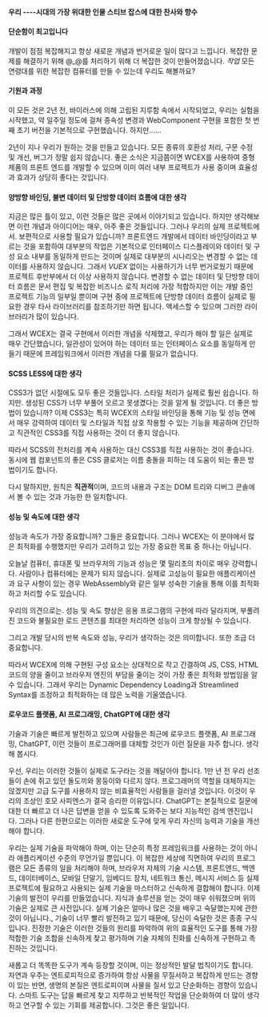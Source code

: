 <!--DESC: {icon:{name:"lightbulb_circle",pkg:"mdi",type:"filled"},id:4} -->
<p 정렬 = 센터 ><svg 너비 = 8em src = "@ / @wcex / doc / assets / jobs .svg"></svg></p>

#### 우리 ----시대의 가장 위대한 인물 **스티브 잡스**에 대한 찬사와 향수

#### 단순함이 최고입니다

개발이 점점 복잡해지고 항상 새로운 개념과 번거로운 일이 많다고 느낍니다. 복잡한 문제를 해결하기 위해 @\_@를 처리하기 위해 더 복잡한 것이 만들어졌습니다.
_작업_ 모든 연령대를 위한 복잡한 컴퓨터를 만들 수 있는데 우리도 해볼까요?

#### 기원과 과정

이 모든 것은 2년 전, 바이러스에 의해 고립된 지루함 속에서 시작되었고, 우리는 실험을 시작했고, 약 일주일 정도에 걸쳐 종속성 변경과 WebComponent 구현을 포함한 첫 번째 초기 버전을 기본적으로 구현했습니다. 하지만......

2년이 지나 우리가 원하는 것을 만들고 있습니다. 모든 종류의 호환성 처리, 구문 수정 및 개선, 버그가 정말 쉽지 않습니다. 좋은 소식은 지금쯤이면 WCEX를 사용하여 중형 제품의 프론트 엔드를 개발할 수 있으며 이미 여러 내부 프로젝트가 사용 중이며 효율성과 효과가 상당히 좋다는 것입니다.

#### 양방향 바인딩, 불변 데이터 및 단방향 데이터 흐름에 대한 생각

지금은 많은 틀이 있고, 이런 것들은 많은 곳에서 이야기되고 있습니다. 하지만 생각해보면 이런 개념과 아이디어는 매우, 아주 좋은 것들입니다. 그러나 우리의 실제 프로젝트에서. 보편적으로 사용할 필요가 있습니까?
프론트엔드 개발에서 데이터 바인딩이라고 부르는 것을 포함하여 대부분의 작업은 기본적으로 인터페이스 디스플레이와 데이터 및 구성 요소 내부를 동일하게 만드는 것이며 실제로 대부분의 시나리오는 변경할 수 없는 데이터를 사용하지 않습니다.
그래서 _VUEX_ 없이는 사용하기가 너무 번거로웠기 때문에 프로젝트 후반부에서 더 이상 사용하지 않습니다. 변경할 수 없는 데이터 및 단방향 데이터 흐름은 문서 편집 및 복잡한 비즈니스 로직 처리에 가장 적합하지만 이는 개발 중인 프로젝트 기능의 일부일 뿐이며 구현 중에 프로젝트에 단방향 데이터 흐름이 실제로 필요한 경우 타사 라이브러리를 참조하기만 하면 됩니다. 액세스할 수 있으며 그러한 라이브러리가 많이 있습니다.

그래서 WCEX는 결국 구현에서 이러한 개념을 삭제했고, 우리가 해야 할 일은 실제로 매우 간단했습니다, 일관성이 있어야 하는 데이터 또는 인터페이스 요소를 동일하게 만들기 때문에 프레임워크에서 이러한 개념을 다룰 필요가 없습니다.

#### SCSS LESS에 대한 생각

CSS3가 없던 시절에도 모두 좋은 것들입니다. 스타일 처리가 실제로 훨씬 쉽습니다.
하지만. 생성된 CSS가 너무 부풀어 오르고 못생겼다는 것을 알게 될 것입니다. 더 좋은 방법이 있습니까?
이제 CSS3는 특히 WCEX의 스타일 바인딩을 통해 기능 및 성능 면에서 매우 강력하여 데이터 및 스타일과 직접 상호 작용할 수 있는 기능을 제공하며 간단하고 직관적인 CSS3를 직접 사용하는 것이 더 좋지 않습니다.

따라서 SCSS의 전처리를 계속 사용하는 대신 CSS3를 직접 사용하는 것이 좋습니다. 동시에 웹 컴포넌트의 좋은 CSS 클로저는 이름 충돌을 피하는 데 도움이 되는 좋은 방법이기도 합니다.

다시 말하지만, 원칙은 **직관적**이며, 코드의 내용과 구조는 DOM 트리와 디버그 콘솔에서 볼 수 있는 것과 가능한 한 일치합니다.

#### 성능 및 속도에 대한 생각

성능과 속도가 가장 중요합니까? 그들은 중요합니다. 그러나 WCEX는 이 분야에서 많은 최적화를 수행했지만 우리가 고려하고 있는 가장 중요한 목표 중 하나는 아닙니다.

오늘날 컴퓨터, 휴대폰 및 브라우저의 기능과 성능은 몇 밀리초의 차이로 매우 강력합니다. 사람이나 컴퓨터에는 문제가 되지 않습니다. 실제로 고성능이 필요한 애플리케이션과 요구 사항이 있는 경우 WebAssembly와 같은 일부 성숙한 기술을 통해 이를 최적화하고 처리할 수도 있습니다.

우리의 의견으로는. 성능 및 속도 향상은 응용 프로그램의 구현에 따라 달라지며, 부풀려진 코드와 불필요한 로드 콘텐츠를 최대한 처리하면 성능이 크게 향상될 수 있습니다.

그리고 개발 당시의 반복 속도와 성능, 우리가 생각하는 것은 의미합니다. 또한 조금 더 중요합니다.

따라서 WCEX에 의해 구현된 구성 요소는 상대적으로 작고 간결하여 JS, CSS, HTML 코드의 양을 줄이고 브라우저 엔진의 부담을 줄이는 것이 가장 좋은 최적화 방법임을 알 수 있습니다. 그래서 우리는 Dynamic Dependency Loading과 Streamlined Syntax를 조정하고 최적화하는 데 많은 노력을 기울였습니다.

#### 로우코드 플랫폼, AI 프로그래밍, ChatGPT에 대한 생각

기술과 기술은 빠르게 발전하고 있으며 사람들은 최근에 로우코드 플랫폼, AI 프로그래밍, ChatGPT, 이런 것들이 프로그래머를 대체할 것인가 이런 질문을 자주 합니다. 생각해 봅시다.

우선, 우리는 이러한 것들이 실제로 도구라는 것을 깨달아야 합니다. 1만 년 전 우리 선조들이 손에 쥐고 있던 돌도끼와 몽둥이와 다르지 않다. 프로그래머의 역할을 대체하지는 않겠지만 고급 도구를 사용하지 않는 비효율적인 사람들을 걸러낼 것입니다. 이것이 우리의 조상인 호모 사피엔스가 결국 승리한 이유입니다. ChatGPT는 본질적으로 질문에 대한 더 빠르고 더 나은 답변을 얻을 수 있도록 도와주는 보다 지능적인 검색 엔진입니다. 그러나 다른 한편으로는 이러한 새로운 도구에 맞게 우리 자신의 능력과 기술을 개선해야 합니다.

우리는 실제 기술을 파악해야 하며, 이는 단순히 특정 프레임워크를 사용하는 것이 아니라 애플리케이션 수준의 무언가일 뿐입니다. 이 복잡한 세상에 직면하여 우리의 프로그램은 모든 종류의 일을 처리해야 하며, 브라우저 자체의 기술 시스템, 프론트엔드, 백엔드, 데이터베이스, 모바일 단말기, 임베디드 장치, 네트워크 통신, 메시지 서비스 등 실제 프로젝트에 필요하고 사용되는 실제 기술을 마스터하고 신속하게 결합해야 합니다. 이제 기술의 발전이 우리를 만들었습니다. 지식과 솔루션을 얻는 것이 매우 쉬워졌으며 위의 기술은 실제로 큰 사전입니다. 실제 기술은 얼마나 많은 것을 배우고 숙달했는지에 관한 것이 아닙니다., 기술이 너무 빨리 발전하고 있기 때문에, 당신이 숙달한 것은 종종 구식입니다. 진정한 기술은 이러한 것들의 원리를 파악하여 위의 효율적인 도구를 통해 가장 적합한 기술 조합을 신속하게 찾고 평가하며 기술 자체의 진화를 신속하게 구현하고 촉진하는 것입니다.

새롭고 더 똑똑한 도구가 계속 등장할 것이며, 이는 정상적인 발달 법칙이기도 합니다. 자연과 우주는 엔트로피적으로 증가하여 항상 사물을 무질서하고 복잡하게 만드는 경향이 있는 반면, 생명의 본질은 엔트로피이며 사물을 질서 있고 단순화하는 경향이 있습니다. 스마트 도구는 답을 빠르게 찾고 지루하고 반복적인 작업을 단순화하여 더 많이 생각하고 연구할 수 있는 기회를 제공합니다. 그것은 좋은 일입니다.
